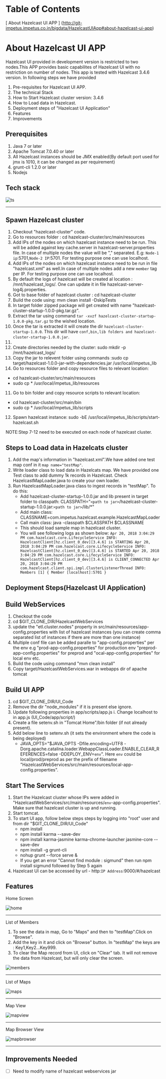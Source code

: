 Table of Contents
=================
[ About Hazelcast UI APP ] (http://git-impetus.impetus.co.in/bigdata/HazelcastUIApp#about-hazelcast-ui-app)


About Hazelcast UI APP
=============

Hazelcast UI provided in development version is restricted to two nodes.This APP provides basic capabilites of Hazelcast UI with no restriction on number of nodes.
This app is tested with Hazelcast 3.4.6 version.
In following steps we have provided 
1. Pre-requisites for Hazelcast UI APP. 
2. The technical Stack
3. How to Start Hazelcast cluster version: 3.4.6
4. How to Load data in Hazelcast.
5. Deployment steps of "Hazelcast UI Application" 
6. Features
7. Improvements

Prerequisites
-------------

1. Java 7 or later
2. Apache Tomcat 7.0.40 or later
3. All Hazelcast instances should be JMX enabled(By default port used for jmx is 1010, it can be changed as per requirement)
4. grunt-cli 1.2.0 or later
5. Nodejs

Tech stack
-------------
![ts](/images/Tech_stack.png)
***

Spawn Hazelcast cluster
------------------------
1. Checkout "hazelcast-cluster" code.
2. Go to resources folder : cd hazelcast-cluster/src/main/resources
3. Add IPs of the nodes on which hazelcast instance need to be run. This will be added against key cache.server in hazelcast-server.properties file. In case of multiple nodes the value will be "," separated. E.g: `Node-1 ip`:5701,`Node-2 IP`:5701. For testing purpose one can use localhost.
4. Add IPs of the nodes on which hazelcast instance need to be run in file "hazelcast.xml" as well.In case of multiple nodes add a new `member` tag per IP. For testing purpose one can use localhost.
5. By default the logs of hazelcast will be created al location : /mnt/hazelcast_logs/. One can update it in file hazelcast-server-log4j.properties.
6. Got to base folder of hazelcast cluster : cd hazelcast-cluster
7. Build the code using: mvn clean install -DskipTests
8. In target folder zipped package will get created with name "hazelcast-cluster-startup-1.0.0-pkg.tar.gz". 
9. Extract the tar using command `tar -xvzf hazelcast-cluster-startup-1.0.0-pkg.tar.gz` to the wished location.
10. Once the tar is extracted it will create the dir `hazelcast-cluster-startup-1.0.0`. This dir will have `conf,bin,lib folders and hazelcast-cluster-startup-1.0.0.jar`.
11. 
8. Create directories needed by the cluster: sudo mkdir -p /mnt/hazelcast_logs/
9. Copy the jar to relevent folder using commands :sudo cp target/hazelcast-1.0.0-jar-with-dependencies.jar /usr/local/impetus_lib
10. Go to resources folder and copy resource files to relevant location: 
   - cd hazelcast-cluster/src/main/resources
   - sudo cp * /usr/local/impetus_lib/resources
11. Go to bin folder and copy resource scripts to relevant location: 
   - cd hazelcast-cluster/src/main/bin 
   - sudo cp * /usr/local/impetus_lib/scripts
12. Spawn hazelcast instance: sudo -bE /usr/local/impetus_lib/scripts/start-hazelcast.sh

NOTE:Step 7-12 need to be executed on each node of hazelcast cluster.

Steps to Load data in Hazelcats cluster
----------------------------------------

1. Add the map's information in "hazelcast.xml".We have added one test map conf in it `map name="testMap"`.
2. Write loader class to load data in Hazelcats map. We have provided one Test class to add dummy 1k records in Hazelcast. Check HazelcastMapLoader.java to create your own loader.
3. Run HazelcastMapLoader.java class to ingest records in "testMap". To do this:
   - Add hazelcast-cluster-startup-1.0.0.jar and lib present in target folder to classpath: CLASSPATH="`<path to jar>`/hazelcast-cluster-startup-1.0.0.jar:`<path to jar>`/lib/*"
   - Add main class: CLASSNAME=com.impetus.hazelcast.example.HazelcastMapLoader
   - Call main class: java -classpath $CLASSPATH $CLASSNAME
   - This should load sample map in hazelcast cluster. 
   - You will see following logs as shown below:
		`Apr 20, 2018 3:04:29 PM com.hazelcast.core.LifecycleService
		INFO: HazelcastClient[hz.client_0_dev][3.4.6] is STARTING
		Apr 20, 2018 3:04:29 PM com.hazelcast.core.LifecycleService
		INFO: HazelcastClient[hz.client_0_dev][3.4.6] is STARTED
		Apr 20, 2018 3:04:29 PM com.hazelcast.core.LifecycleService
		INFO: HazelcastClient[hz.client_0_dev][3.4.6] is CLIENT_CONNECTED
		Apr 20, 2018 3:04:29 PM com.hazelcast.client.spi.impl.ClusterListenerThread
		INFO: 
		Members [1] {
		Member [localhost]:5701
		}`


Deployment Steps(Hazelcast UI Application)
----------------

Build WebServices
----------------------------------------

1. Checkout the code
2. cd $GIT_CLONE_DIR/HazelcastWebServices
3. update the "etl.cluster.nodes" property in src/main/resources/app-config.properties with list of hazelcast instances (you can create comma separated list of instances if there are more than one instance)
4. Multiple conf file can be added paralle to "app-config.properties" per the env e.g "prod-app-config.properties" for production env "preprod-app-config.properties" for preprod and "ocal-app-config.properties" for local env etc.
4. Build the code using command "mvn clean install"
5. Copy target/HazelcastWebServices.war in webapps dir of apache tomcat

Build UI APP
----------------------------------------

1. cd $GIT_CLONE_DIR/UI_Code
2. Remove the dir "node_modules" if it is present else ignore.
3. Update following properties in app/scripts/app.js
   i. Change localhost to <IP of the node> in app.js (UI_Code/app/script/)
4. Create a file setenv.sh in "Tomcat Home"/bin folder (if not already present).
5. Add below line to setenv.sh (it sets the environment where the code is being deployed)
   - JAVA_OPTS="$JAVA_OPTS -Dfile.encoding=UTF8 -Dorg.apache.catalina.loader.WebappClassLoader.ENABLE_CLEAR_REFERENCES=false -DDEPLOY_ENV=`env`". Here `env` could be local/prod/preprod as per the prefix of filename "HazelcastWebServices/src/main/resources/local-app-config.properties". 

Start The Services
----------------------------------------

1. Start the Hazelcast cluster whose IPs were added in "HazelcastWebServices/src/main/resources/`env`-app-config.properties". Make sure that hazelcast cluster is up and running.
2. Start tomcat.
3. To start UI app, follow below steps steps by logging into "root" user and from dir "$GIT_CLONE_DIR/UI_Code"
   - npm install
   - npm install karma --save-dev
   - npm install karma-jasmine karma-chrome-launcher jasmine-core --save-dev
   - npm install -g grunt-cli
   - nohup grunt --force serve &
   - If you get an error "Cannot find module : sigmund" then run npm install sigmund followed by Step 5 again
4. Hazelcast UI can be accessed by url - http:`IP Address`:9000/#/hazelcast


Features
--------

Home Screen


![home](/images/Home_Screen.png)
***

List of Members

1. To see the data in map, Go to "Maps" and then to "testMap".Click on "Browse".
2. Add the key in it and click on "Browse" button. In "testMap" the keys are : Key1,Key2...Key999.
3. To clear the Map record from UI, click on "Clear" tab. It will not remove the data from Hazelcast, but will only clear the screen.

![members](/images/List_Members.png)
***

List of Maps


![maps](/images/List_Maps.png)
***

Map View

![mapview](/images/Map_Screen.png)
***

Map Browser View

![mapbrowser](/images/Map_Browser.png)
***


Improvements Needed
---------------------
- [ ] Need to modify name of hazelcast webservices jar
